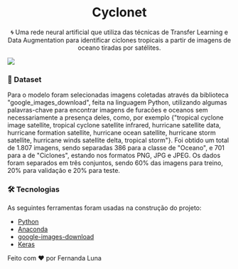 <h1 align="center">Cyclonet</h1>
<p align="center">🌀 Uma rede neural artificial que utiliza das técnicas de Transfer Learning e Data Augmentation para identificar ciclones tropicais a partir de imagens de oceano tiradas por satélites.</p>

<img align="center" src="https://img.shields.io/badge/Python-v3.8.1-yellow"/>

### 🎲 Dataset

<p>Para o modelo foram selecionadas imagens coletadas através da biblioteca "google_images_download", feita na linguagem Python, utilizando algumas palavras-chave para encontrar imagens de furacões e oceanos sem necessariamente a presença deles, como, por exemplo {"tropical cyclone image satellite, tropical cyclone satellite infrared, hurricane satellite data, hurricane formation satellite, hurricane ocean satellite, hurricane storm satellite, hurricane winds satellite delta, tropical storm"}. Foi obtido um total de 1.807 imagens, sendo separadas 386 para a classe de "Oceano", e 701 para a de "Ciclones", estando nos formatos PNG, JPG e JPEG. Os dados foram separados em três conjuntos, sendo 60% das imagens para treino, 20% para validação e 20% para teste. </p>

### 🛠 Tecnologias

As seguintes ferramentas foram usadas na construção do projeto:

- [Python](https://www.python.org/)
- [Anaconda](https://www.anaconda.com/)
- [google-images-download](https://github.com/hardikvasa/google-images-download)
- [Keras](https://keras.io/)

<footer>
<p>Feito com ❤️ por Fernanda Luna</p>
</footer>

